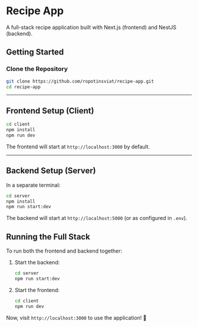 # Recipe App

A full-stack recipe application built with Next.js (frontend) and NestJS (backend).

## Getting Started

### Clone the Repository

```sh
git clone https://github.com/ropotinsviat/recipe-app.git
cd recipe-app
```

---

## Frontend Setup (Client)

```sh
cd client
npm install
npm run dev
```

The frontend will start at `http://localhost:3000` by default.

---

## Backend Setup (Server)

In a separate terminal:

```sh
cd server
npm install
npm run start:dev
```

The backend will start at `http://localhost:5000` (or as configured in `.env`).

## Running the Full Stack

To run both the frontend and backend together:

1. Start the backend:
   ```sh
   cd server
   npm run start:dev
   ```
2. Start the frontend:
   ```sh
   cd client
   npm run dev
   ```

Now, visit `http://localhost:3000` to use the application! 🚀
